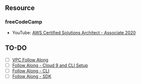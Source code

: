## Resource

### freeCodeCamp

- YouTube: [AWS Certified Solutions Architect - Associate 2020](https://www.youtube.com/watch?v=Ia-UEYYR44s)

## TO-DO

- [ ] [VPC Follow Along](https://www.youtube.com/watch?v=Ia-UEYYR44s&t=6270s)
- [ ] [Follow Along - Cloud 9 and CLI Setup](https://www.youtube.com/watch?v=Ia-UEYYR44s&t=10997s)
- [ ] [Follow Along - CLI](https://www.youtube.com/watch?v=Ia-UEYYR44s&t=11277s)
- [ ] [Follow Along - SDK](https://www.youtube.com/watch?v=Ia-UEYYR44s&t=11551s)
